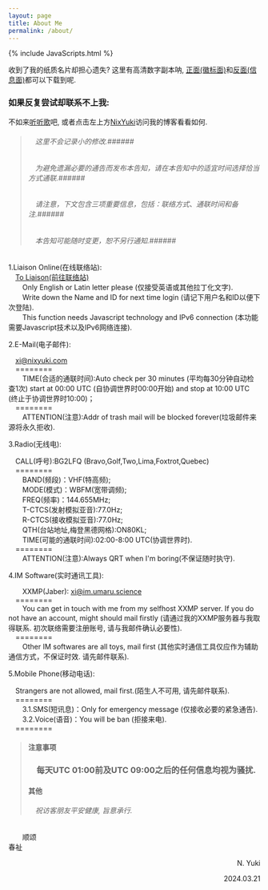 ```yaml
---
layout: page
title: About Me
permalink: /about/
---
```


{% include JavaScripts.html %}

收到了我的纸质名片却担心遗失? 这里有高清数字副本呐, [正面(徽标面)](/include/BCard/UmaruAyaCardF.png "名片正面(徽标面)")和[反面(信息面)](/include/BCard/UmaruAyaCardB.png "名片反面(信息面)")都可以下载到呢.  

<h3>如果反复尝试却联系不上我:</h3>  

不如来[听听歌](https://music.163.com/#/playlist?id=7077611946 "听听歌按钮")吧, 或者点击左上方[NixYuki](/ "主页")访问我的博客看看如何.  

> ###### &emsp;这里不会记录小的修改.######  
> ###### &emsp;为避免遗漏必要的通告而发布本告知，请在本告知中的适宜时间选择恰当方式通联.######  
> ###### &emsp;请注意，下文包含三项重要信息，包括：联络方式、通联时间和备注.######  
> ###### &emsp;本告知可能随时变更，恕不另行通知.######  

1.Liaison Online(在线联络站):  
&emsp;[To Liaison(前往联络站)](/yukiLiaison.html "Go to liaison")  
&emsp;&emsp;Only English or Latin letter please (仅接受英语或其他拉丁化文字).  
&emsp;&emsp;Write down the Name and ID for next time login (请记下用户名和ID以便下次登陆).  
&emsp;&emsp;This function needs Javascript technology and IPv6 connection (本功能需要Javascript技术以及IPv6网络连接).  

2.E-Mail(电子邮件):  

&emsp;[xi@nixyuki.com](mailto:\\xi@nixyuki.com "Send E-Mail to me.")  
&emsp;========  
&emsp;&emsp;TIME(合适的通联时间):Auto check per 30 minutes (平均每30分钟自动检查1次) start at 00:00 UTC (自协调世界时00:00开始)  and stop at 10:00 UTC (终止于协调世界时10:00)；  
&emsp;========  
&emsp;&emsp;ATTENTION(注意):Addr of trash mail will be blocked forever(垃圾邮件来源将永久拒收).  

3.Radio(无线电):  

&emsp;CALL(呼号):BG2LFQ (Bravo,Golf,Two,Lima,Foxtrot,Quebec)  
&emsp;========  
&emsp;&emsp;BAND(频段)：VHF(特高频);  
&emsp;&emsp;MODE(模式)：WBFM(宽带调频);  
&emsp;&emsp;FREQ(频率)：144.655MHz;  
&emsp;&emsp;T-CTCS(发射模拟亚音):77.0Hz;  
&emsp;&emsp;R-CTCS(接收模拟亚音):77.0Hz;  
&emsp;&emsp;QTH(台站地址,梅登黑德网格):ON80KL;  
&emsp;&emsp;TIME(可能的通联时间):02:00-8:00 UTC(协调世界时).  
&emsp;========  
&emsp;&emsp;ATTENTION(注意):Always QRT when I'm boring(不保证随时执守).  

4.IM Software(实时通讯工具):  

&emsp;&emsp;XXMP(Jaber): xi@im.umaru.science  
&emsp;========  
&emsp;&emsp;You can get in touch with me from my selfhost XXMP server. If you do not have an account, might should mail firstly (请通过我的XXMP服务器与我取得联系. 初次联络需要注册账号, 请与我邮件确认必要性).  
&emsp;========  
&emsp;&emsp;Other IM softwares are all toys, mail first (其他实时通信工具仅应作为辅助通信方式，不保证时效. 请先邮件联系).  

5.Mobile Phone(移动电话):  

&emsp;Strangers are not allowed, mail first.(陌生人不可用, 请先邮件联系).  
&emsp;========  
&emsp;&emsp;3.1.SMS(短讯息)：Only for emergency message (仅接收必要的紧急通告).  
&emsp;&emsp;3.2.Voice(语音)：You will be ban (拒接来电).  
&emsp;========  

> #### 注意事项 ####  
> ### &emsp;每天UTC 01:00前及UTC 09:00之后的任何信息均视为骚扰. ###  
> #### 其他 ####  
> ###### &emsp;祝访客朋友平安健康, 旨意承行. ######  

&emsp;&emsp;顺颂  
春祉  

<p align="right">N. Yuki</p>
<p align="right">2024.03.21</p>